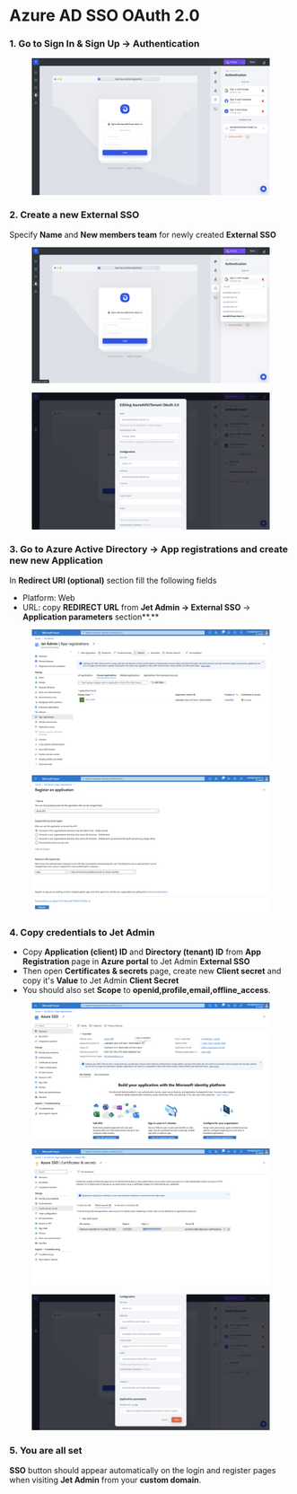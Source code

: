# Azure AD SSO OAuth 2.0

### 1. Go to Sign In & Sign Up -> Authentication

<figure><img src="../../../.gitbook/assets/image (10).png" alt=""><figcaption></figcaption></figure>

### 2. Create a new External SSO

Specify **Name** and **New members team** for newly created **External SSO**

<figure><img src="../../../.gitbook/assets/image (9).png" alt=""><figcaption></figcaption></figure>

<figure><img src="../../../.gitbook/assets/image (4).png" alt=""><figcaption></figcaption></figure>

### 3. Go to Azure Active Directory -> App registrations and create new new Application

In **Redirect URI (optional)** section fill the following fields

* Platform: Web
* URL: copy **REDIRECT URL** from **Jet Admin -> External SSO** -> **Application parameters** section**.**

<figure><img src="../../../.gitbook/assets/image (2).png" alt=""><figcaption></figcaption></figure>

<figure><img src="../../../.gitbook/assets/image (7).png" alt=""><figcaption></figcaption></figure>

### 4. Copy credentials to Jet Admin

* Copy **Application (client) ID** and **Directory (tenant) ID** from **App Registration** page in **Azure portal** to Jet Admin **External SSO**
* Then open **Certificates & secrets** page, create new **Client secret** and copy it's **Value** to Jet Admin **Client Secret**
* You should also set **Scope** to **openid,profile,email,offline\_access**.

<figure><img src="../../../.gitbook/assets/image (8).png" alt=""><figcaption></figcaption></figure>

<figure><img src="../../../.gitbook/assets/image (1).png" alt=""><figcaption></figcaption></figure>

<figure><img src="../../../.gitbook/assets/image.png" alt=""><figcaption></figcaption></figure>

### 5. You are all set

**SSO** button should appear automatically on the login and register pages when visiting **Jet Admin** from your **custom domain**.
